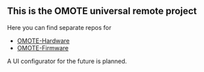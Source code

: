 ## This is the OMOTE universal remote project
Here you can find separate repos for
* [OMOTE-Hardware](https://github.com/OMOTE-Community/OMOTE-Hardware)
* [OMOTE-Firmware](https://github.com/OMOTE-Community/OMOTE-Firmware)

A UI configurator for the future is planned.
